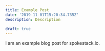 ```yaml
---
title: Example Post
date: '2019-11-01T15:20:34.735Z'
description: Description

draft: true
---
```


I am an example blog post for spokestack.io.
